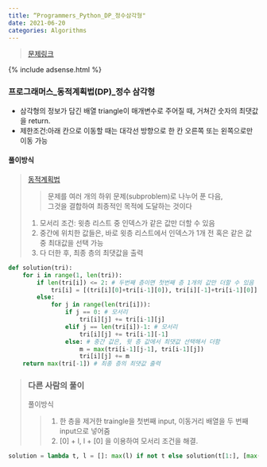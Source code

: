```yaml
---
title: “Programmers_Python_DP_정수삼각형"
date: 2021-06-20
categories: Algorithms
---
```

> [문제링크](https://programmers.co.kr/learn/courses/30/lessons/43105)

{% include adsense.html %}

### 프로그래머스_동적계획법(DP)_정수 삼각형
- 삼각형의 정보가 담긴 배열 triangle이 매개변수로 주어질 때, 거쳐간 숫자의 최댓값을 return.
- 제한조건:아래 칸으로 이동할 때는 대각선 방향으로 한 칸 오른쪽 또는 왼쪽으로만 이동 가능

#### 풀이방식
> [동적계획법](https://ko.wikipedia.org/wiki/동적_계획법)
>> 문제를 여러 개의 하위 문제(subproblem)로 나누어 푼 다음, <br>
>> 그것을 결합하여 최종적인 목적에 도달하는 것이다
> 1. 모서리 조건: 윗층 리스트 중 인덱스가 같은 값만 더할 수 있음<br>
> 2. 중간에 위치한 값들은, 바로 윗층 리스트에서 인덱스가 1개 전 혹은 같은 값 중 최대값을 선택 가능<br>
> 3. 다 더한 후, 최종 층의 최댓값을 출력

```python
def solution(tri):
    for i in range(1, len(tri)):
        if len(tri[i]) <= 2: # 두번째 층이면 첫번째 층 1개의 값만 더할 수 있음
            tri[i] = [(tri[i][0]+tri[i-1][0]), tri[i][-1]+tri[i-1][0]]
        else:
            for j in range(len(tri[i])):
                if j == 0: # 모서리
                    tri[i][j] += tri[i-1][j]
                elif j == len(tri[i])-1: # 모서리
                    tri[i][j] += tri[i-1][-1]
                else: # 중간 값은, 윗 층 값에서 최댓값 선택해서 더함
                    m = max(tri[i-1][j-1], tri[i-1][j])
                    tri[i][j] += m
    return max(tri[-1]) # 최종 층의 최댓값 출력
```
> ### 다른 사람의 풀이<br>
> 풀이방식<br>
>> 1. 한 층을 제거한 traingle을 첫번째 input, 이동거리 배열을 두 번째 input으로 넣어줌<br>
>> 2. [0] + l, l + [0] 을 이용하여 모서리 조건을 해결.
```python
solution = lambda t, l = []: max(l) if not t else solution(t[1:], [max(x,y)+z for x,y,z in zip([0]+l, l+[0], t[0])])
```
